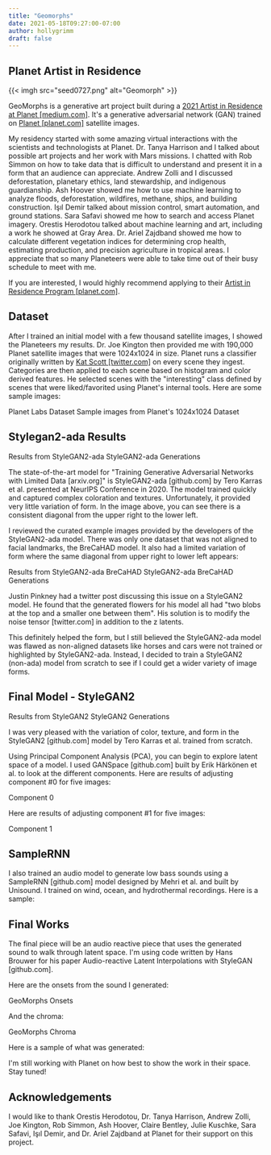 ```yaml
---
title: "Geomorphs"
date: 2021-05-18T09:27:00-07:00
author: hollygrimm
draft: false
---
```

## Planet Artist in Residence


{{< imgh src="seed0727.png" alt="Geomorph" >}}


GeoMorphs is a generative art project built during a [2021 Artist in Residence at Planet [medium.com]](https://medium.com/planet-stories/meet-planets-first-artist-in-residence-of-2021-holly-grimm-ab227ebdc2dd). It's a generative adversarial network (GAN) trained on [Planet [planet.com]](https://planet.com/) satellite images.

My residency started with some amazing virtual interactions with the scientists and technologists at Planet. Dr. Tanya Harrison and I talked about possible art projects and her work with Mars missions. I chatted with Rob Simmon on how to take data that is difficult to understand and present it in a form that an audience can appreciate. Andrew Zolli and I discussed deforestation, planetary ethics, land stewardship, and indigenous guardianship. Ash Hoover showed me how to use machine learning to analyze floods, deforestation, wildfires, methane, ships, and building construction. Işıl Demir talked about mission control, smart automation, and ground stations. Sara Safavi showed me how to search and access Planet imagery. Orestis Herodotou talked about machine learning and art, including a work he showed at Gray Area. Dr. Ariel Zajdband showed me how to calculate different vegetation indices for determining crop health, estimating production, and precision agriculture in tropical areas. I appreciate that so many Planeteers were able to take time out of their busy schedule to meet with me.

If you are interested, I would highly recommend applying to their [Artist in Residence Program [planet.com]](https://www.planet.com/company/art/).

## Dataset
After I trained an initial model with a few thousand satellite images, I showed the Planeteers my results. Dr. Joe Kington then provided me with 190,000 Planet satellite images that were 1024x1024 in size. Planet runs a classifier originally written by [Kat Scott [twitter.com]](https://twitter.com/kscottz) on every scene they ingest. Categories are then applied to each scene based on histogram and color derived features. He selected scenes with the "interesting" class defined by scenes that were liked/favorited using Planet's internal tools. Here are some sample images:

Planet Labs Dataset
Sample images from Planet's 1024x1024 Dataset

## Stylegan2-ada Results
Results from StyleGAN2-ada
StyleGAN2-ada Generations

The state-of-the-art model for "Training Generative Adversarial Networks with Limited Data [arxiv.org]" is StyleGAN2-ada [github.com] by Tero Karras et al. presented at NeurIPS Conference in 2020. The model trained quickly and captured complex coloration and textures. Unfortunately, it provided very little variation of form. In the image above, you can see there is a consistent diagonal from the upper right to the lower left.

I reviewed the curated example images provided by the developers of the StyleGAN2-ada model. There was only one dataset that was not aligned to facial landmarks, the BreCaHAD model. It also had a limited variation of form where the same diagonal from upper right to lower left appears:

Results from StyleGAN2-ada BreCaHAD
StyleGAN2-ada BreCaHAD Generations

Justin Pinkney had a twitter post discussing this issue on a StyleGAN2 model. He found that the generated flowers for his model all had "two blobs at the top and a smaller one between them". His solution is to modify the noise tensor [twitter.com] in addition to the z latents.

This definitely helped the form, but I still believed the StyleGAN2-ada model was flawed as non-aligned datasets like horses and cars were not trained or highlighted by StyleGAN2-ada. Instead, I decided to train a StyleGAN2 (non-ada) model from scratch to see if I could get a wider variety of image forms.

## Final Model - StyleGAN2
Results from StyleGAN2
StyleGAN2 Generations

I was very pleased with the variation of color, texture, and form in the StyleGAN2 [github.com] model by Tero Karras et al. trained from scratch.

Using Principal Component Analysis (PCA), you can begin to explore latent space of a model. I used GANSpace [github.com] built by Erik Härkönen et al. to look at the different components. Here are results of adjusting component #0 for five images:

Component 0

Here are results of adjusting component #1 for five images:

Component 1

## SampleRNN
I also trained an audio model to generate low bass sounds using a SampleRNN [github.com] model designed by Mehri et al. and built by Unisound. I trained on wind, ocean, and hydrothermal recordings. Here is a sample:

## Final Works
The final piece will be an audio reactive piece that uses the generated sound to walk through latent space. I'm using code written by Hans Brouwer for his paper Audio-reactive Latent Interpolations with StyleGAN [github.com].

Here are the onsets from the sound I generated:

GeoMorphs Onsets

And the chroma:

GeoMorphs Chroma

Here is a sample of what was generated:

I'm still working with Planet on how best to show the work in their space. Stay tuned!

## Acknowledgements
I would like to thank Orestis Herodotou, Dr. Tanya Harrison, Andrew Zolli, Joe Kington, Rob Simmon, Ash Hoover, Claire Bentley, Julie Kuschke, Sara Safavi, Işıl Demir, and Dr. Ariel Zajdband at Planet for their support on this project.



